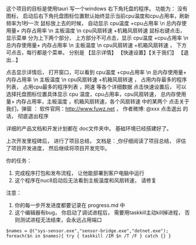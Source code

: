 这个项目的目标是使用tauri  写一个windows 右下角托盘的程序。 功能为：
没有图标， 启动后右下角托盘图标位置默认始终显示当前cpu温度和cpu占用率，刷新频率为1秒一次
鼠标放上去的时候， 自动显示 cpu温度 +cpu占用率 \n 总内存使用量+  内存占用率 \n  主板温度 \n cpu风扇转速 +机箱风扇转速
鼠标右键点击， 显示菜单 分为上下两个部分， 上方部分不可点击，显示 cpu温度 +cpu占用率 \n 总内存使用量+  内存占用率 \n  主板温度 \n cpu风扇转速 +机箱风扇转速 ， 下方可点击，每行都是个菜单。 分别是 【显示详情】 【快速设置】【关于我们】 【退出...】


点击显示详情后， 打开窗口，可以看到  cpu温度 +cpu占用率 \n 总内存使用量+  内存占用率 \n  主板温度 \n cpu风扇转速 +机箱风扇转速 ， 占用内存最多的程序列表， 占用cpu最多的程序列表  ，网速 等各个详细数据
点击快速设置后， 可以选择托盘图标位置具体显示  cpu 温度，cpu占用率，cpu风扇转速， 总内存使用量+  内存占用率，主板温度 ，机箱风扇转速，各个风扇转速  中的某两个
点击关于我们，弹窗 ： 软件官网：http://www.fuwz.net ， 作者微博: @xxx 
点击退出 的话， 彻底退出程序

详细的产品文档和开发计划都在 doc文件夹中。 基础环境已经搭建好了。 

上次开发里程碑后， 进行了项目总结， 文档是：[ ](项目总结与开发注意事项.md)你仔细阅读了项目总结， 评估了项目开发进度， 然后继续将项目开发完毕。

你的任务：
1. 完成程序打包和发布流程， 让他能部署到客户电脑中运行
2. 这个程序在nuc8启动后无法看到主板温度和风扇转速， 请修复

注意：
1. 你的每一步开发进度都要记录在 progress.md 中
2.  这个编辑器有bug， 你启动了调试进程后， 需要用taskkill主动kill掉进程， 否则测试进程无法结束，会永远占用端口

```
$names = @("sys-sensor.exe","sensor-bridge.exe","dotnet.exe"); foreach($n in $names){ try { taskkill /IM $n /T /F } catch {} }
```

